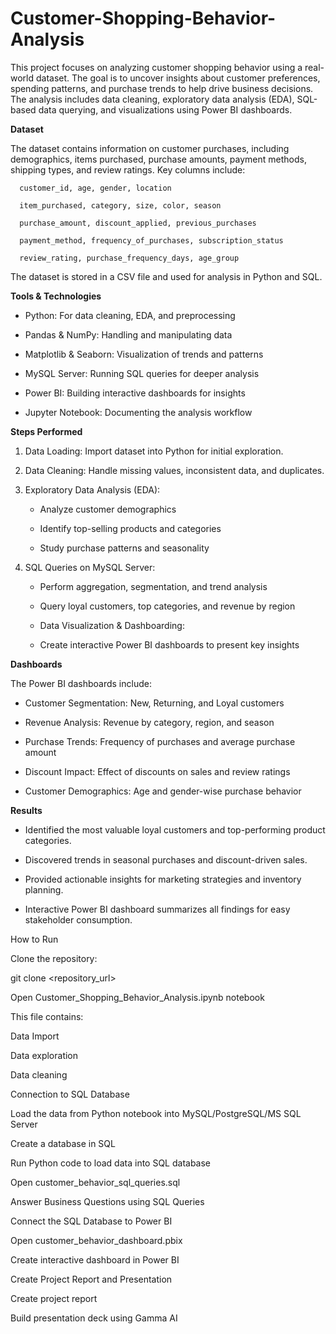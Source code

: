 # Customer-Shopping-Behavior-Analysis
This project focuses on analyzing customer shopping behavior using a real-world dataset. The goal is to uncover insights about customer preferences, spending patterns, and purchase trends to help drive business decisions. The analysis includes data cleaning, exploratory data analysis (EDA), SQL-based data querying, and visualizations using Power BI dashboards.

**Dataset**

The dataset contains information on customer purchases, including demographics, items purchased, purchase amounts, payment methods, shipping types, and review ratings. Key columns include:

      customer_id, age, gender, location
      
      item_purchased, category, size, color, season
      
      purchase_amount, discount_applied, previous_purchases
      
      payment_method, frequency_of_purchases, subscription_status
      
      review_rating, purchase_frequency_days, age_group

The dataset is stored in a CSV file and used for analysis in Python and SQL.

**Tools & Technologies**

  * Python: For data cleaning, EDA, and preprocessing

  * Pandas & NumPy: Handling and manipulating data

  * Matplotlib & Seaborn: Visualization of trends and patterns

  * MySQL Server: Running SQL queries for deeper analysis

  * Power BI: Building interactive dashboards for insights

  * Jupyter Notebook: Documenting the analysis workflow

**Steps Performed**

1. Data Loading: Import dataset into Python for initial exploration.

2. Data Cleaning: Handle missing values, inconsistent data, and duplicates.

3. Exploratory Data Analysis (EDA):

     * Analyze customer demographics

     * Identify top-selling products and categories

     * Study purchase patterns and seasonality

4. SQL Queries on MySQL Server:

      * Perform aggregation, segmentation, and trend analysis

      * Query loyal customers, top categories, and revenue by region

      * Data Visualization & Dashboarding:

      * Create interactive Power BI dashboards to present key insights

**Dashboards**

The Power BI dashboards include:

  * Customer Segmentation: New, Returning, and Loyal customers

  * Revenue Analysis: Revenue by category, region, and season

  * Purchase Trends: Frequency of purchases and average purchase amount

  * Discount Impact: Effect of discounts on sales and review ratings

  * Customer Demographics: Age and gender-wise purchase behavior

**Results**

  * Identified the most valuable loyal customers and top-performing product categories.

  * Discovered trends in seasonal purchases and discount-driven sales.

  * Provided actionable insights for marketing strategies and inventory planning.

  * Interactive Power BI dashboard summarizes all findings for easy stakeholder consumption.

How to Run

Clone the repository:

git clone <repository_url>

Open Customer_Shopping_Behavior_Analysis.ipynb notebook

This file contains:

Data Import

Data exploration

Data cleaning

Connection to SQL Database

Load the data from Python notebook into MySQL/PostgreSQL/MS SQL Server

Create a database in SQL

Run Python code to load data into SQL database

Open customer_behavior_sql_queries.sql

Answer Business Questions using SQL Queries

Connect the SQL Database to Power BI

Open customer_behavior_dashboard.pbix

Create interactive dashboard in Power BI

Create Project Report and Presentation

Create project report

Build presentation deck using Gamma AI
